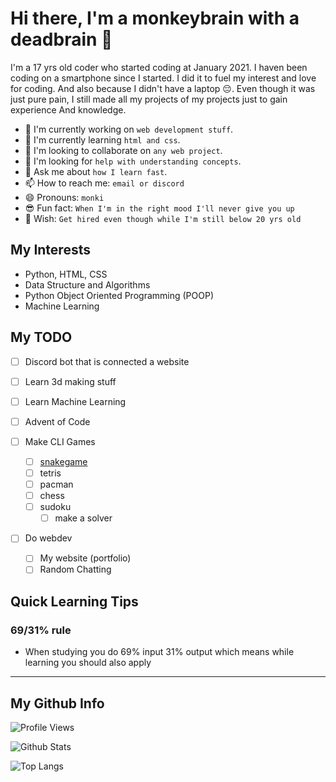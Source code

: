 # Hi there, I'm a monkeybrain with a deadbrain 👋

I'm a 17 yrs old coder who started coding at January 2021.
I haven been coding on a smartphone since I started.
I did it to fuel my interest and love for coding.
And also because I didn't have a laptop 😔.
Even though it was just pure pain, I still made all
my projects of my projects just to gain experience
And knowledge.

- 🔭 I'm currently working on `web development stuff`.
- 🌱 I'm currently learning `html and css`.
- 👯 I'm looking to collaborate on `any web project`.
- 🤔 I'm looking for `help with understanding concepts`.
- 💬 Ask me about `how I learn fast`.
- 📫 How to reach me: `email or discord`
- 😄 Pronouns: `monki`
- 😎 Fun fact: `When I'm in the right mood I'll never give you up`
- 🌟 Wish: `Get hired even though while I'm still below 20 yrs old`

## My Interests

- Python, HTML, CSS
- Data Structure and Algorithms
- Python Object Oriented Programming (POOP)
- Machine Learning

## My TODO

- [ ] Discord bot that is connected a website
- [ ] Learn 3d making stuff
- [ ] Learn Machine Learning
- [ ] Advent of Code

- [ ] Make CLI Games
  - [ ] [snakegame](https://github.com/m0nk3ybraindead/Smoll-Projects/tree/main/python/006_snek_game)
  - [ ] tetris
  - [ ] pacman
  - [ ] chess
  - [ ] sudoku
    - [ ] make a solver

- [ ] Do webdev
  - [ ] My website (portfolio)
  - [ ] Random Chatting

## Quick Learning Tips

### 69/31% rule

- When studying you do 69% input 31% output which means while learning you
  should also apply

---

## My Github Info

![Profile Views](https://api.ghprofile.me/view?username=m0nk3ybraindead&label=profile_views)

![Github Stats](https://github-readme-stats.vercel.app/api?username=m0nk3ybraindead&show_icons=true&theme=algolia)

![Top Langs](https://github-readme-stats.vercel.app/api/top-langs/?username=m0nk3ybraindead&theme=algolia)
